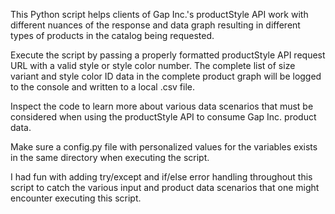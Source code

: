 This Python script helps clients of Gap Inc.'s productStyle API work with different nuances of the response and data graph resulting in different types of products in the catalog being requested.

Execute the script by passing a properly formatted productStyle API request URL with a valid style or style color number. The complete list of size variant and style color ID data in the complete product graph will be logged to the console and written to a local .csv file.

Inspect the code to learn more about various data scenarios that must be considered when using the productStyle API to consume Gap Inc. product data.

Make sure a config.py file with personalized values for the variables exists in the same directory when executing the script.

I had fun with adding try/except and if/else error handling throughout this script to catch the various input and product data scenarios that one might encounter executing this script.

